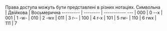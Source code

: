 Права доступа можуть бути представлені в різних нотаціях.
Символьна | Двійкова | Восьмерична
--------- | -------- | -----------
   ---    |   000    |      0
   --x    |   001    |      1
   -w-    |   010    |      2
   -wx    |   011    |      3
   r--    |   100    |      4
   r-x    |   101    |      5
   rw-    |   110    |      6
   rwx    |   111    |      7

